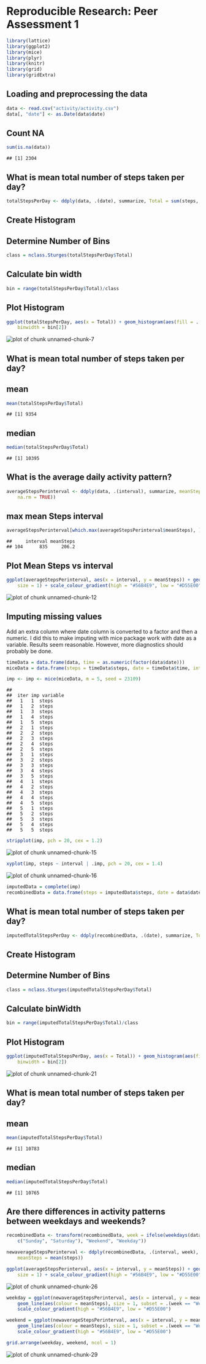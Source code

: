 # Reproducible Research: Peer Assessment 1

```r
library(lattice)
library(ggplot2)
library(mice)
library(plyr)
library(knitr)
library(grid)
library(gridExtra)
```

## Loading and preprocessing the data

```r
data <- read.csv("activity/activity.csv")
data[, "date"] <- as.Date(data$date)
```

## Count NA

```r
sum(is.na(data))
```

```
## [1] 2304
```

## What is mean total number of steps taken per day?

```r
totalStepsPerDay <- ddply(data, .(date), summarize, Total = sum(steps, na.rm = TRUE))
```


## Create Histogram
## Determine Number of Bins

```r
class = nclass.Sturges(totalStepsPerDay$Total)
```

## Calculate bin width

```r
bin = range(totalStepsPerDay$Total)/class
```

## Plot Histogram 

```r
ggplot(totalStepsPerDay, aes(x = Total)) + geom_histogram(aes(fill = ..count..), 
    binwidth = bin[2])
```

![plot of chunk unnamed-chunk-7](figure/unnamed-chunk-7.png) 


## What is mean total number of steps taken per day?
## mean

```r
mean(totalStepsPerDay$Total)
```

```
## [1] 9354
```

## median

```r
median(totalStepsPerDay$Total)
```

```
## [1] 10395
```



## What is the average daily activity pattern?

```r
averageStepsPerinterval <- ddply(data, .(interval), summarize, meanSteps = mean(steps, 
    na.rm = TRUE))
```

## max mean Steps interval

```r
averageStepsPerinterval[which.max(averageStepsPerinterval$meanSteps), ]
```

```
##     interval meanSteps
## 104      835     206.2
```

## Plot Mean Steps vs interval

```r
ggplot(averageStepsPerinterval, aes(x = interval, y = meanSteps)) + geom_line(aes(colour = meanSteps), 
    size = 1) + scale_colour_gradient(high = "#56B4E9", low = "#D55E00")
```

![plot of chunk unnamed-chunk-12](figure/unnamed-chunk-12.png) 


## Imputing missing values
Add an extra column where date column is converted to a factor and then a numeric. I did this to make imputing with mice package
work with date as a variable.  Results seem reasonable. However, more diagnostics should probably be done.

```r
timeData = data.frame(data, time = as.numeric(factor(data$date)))
miceData = data.frame(steps = timeData$steps, date = timeData$time, interval = timeData$interval)
```



```r
imp <- imp <- mice(miceData, m = 5, seed = 23109)
```

```
## 
##  iter imp variable
##   1   1  steps
##   1   2  steps
##   1   3  steps
##   1   4  steps
##   1   5  steps
##   2   1  steps
##   2   2  steps
##   2   3  steps
##   2   4  steps
##   2   5  steps
##   3   1  steps
##   3   2  steps
##   3   3  steps
##   3   4  steps
##   3   5  steps
##   4   1  steps
##   4   2  steps
##   4   3  steps
##   4   4  steps
##   4   5  steps
##   5   1  steps
##   5   2  steps
##   5   3  steps
##   5   4  steps
##   5   5  steps
```


```r
stripplot(imp, pch = 20, cex = 1.2)
```

![plot of chunk unnamed-chunk-15](figure/unnamed-chunk-15.png) 



```r
xyplot(imp, steps ~ interval | .imp, pch = 20, cex = 1.4)
```

![plot of chunk unnamed-chunk-16](figure/unnamed-chunk-16.png) 



```r
imputedData = complete(imp)
recombinedData = data.frame(steps = imputedData$steps, date = data$date, interval = imputedData$interval)
```

## What is mean total number of steps taken per day?

```r
imputedTotalStepsPerDay <- ddply(recombinedData, .(date), summarize, Total = sum(steps))
```


## Create Histogram
## Determine Number of Bins

```r
class = nclass.Sturges(imputedTotalStepsPerDay$Total)
```

## Calculate binWidth

```r
bin = range(imputedTotalStepsPerDay$Total)/class
```

## Plot Histogram 

```r
ggplot(imputedTotalStepsPerDay, aes(x = Total)) + geom_histogram(aes(fill = ..count..), 
    binwidth = bin[2])
```

![plot of chunk unnamed-chunk-21](figure/unnamed-chunk-21.png) 


## What is mean total number of steps taken per day?
## mean

```r
mean(imputedTotalStepsPerDay$Total)
```

```
## [1] 10783
```

## median

```r
median(imputedTotalStepsPerDay$Total)
```

```
## [1] 10765
```

## Are there differences in activity patterns between weekdays and weekends?

```r
recombinedData <- transform(recombinedData, week = ifelse(weekdays(data$date) %in% 
    c("Sunday", "Saturday"), "Weekend", "Weekday"))
```


```r
newaverageStepsPerinterval <- ddply(recombinedData, .(interval, week), summarize, 
    meanSteps = mean(steps))
```


```r
ggplot(averageStepsPerinterval, aes(x = interval, y = meanSteps)) + geom_line(aes(colour = meanSteps), 
    size = 1) + scale_colour_gradient(high = "#56B4E9", low = "#D55E00")
```

![plot of chunk unnamed-chunk-26](figure/unnamed-chunk-26.png) 


```r
weekday = ggplot(newaverageStepsPerinterval, aes(x = interval, y = meanSteps)) + 
    geom_line(aes(colour = meanSteps), size = 1, subset = .(week == "Weekday")) + 
    scale_colour_gradient(high = "#56B4E9", low = "#D55E00")
```


```r
weekend = ggplot(newaverageStepsPerinterval, aes(x = interval, y = meanSteps)) + 
    geom_line(aes(colour = meanSteps), size = 1, subset = .(week == "Weekend")) + 
    scale_colour_gradient(high = "#56B4E9", low = "#D55E00")
```


```r
grid.arrange(weekday, weekend, ncol = 1)
```

![plot of chunk unnamed-chunk-29](figure/unnamed-chunk-29.png) 

